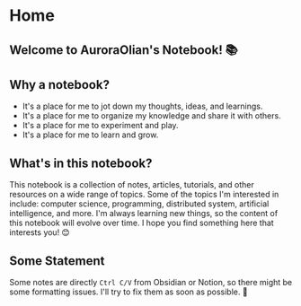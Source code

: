 # Home

## Welcome to AuroraOlian's Notebook! 📚

## Why a notebook?

- It's a place for me to jot down my thoughts, ideas, and learnings.
- It's a place for me to organize my knowledge and share it with others.
- It's a place for me to experiment and play.
- It's a place for me to learn and grow.

## What's in this notebook?

This notebook is a collection of notes, articles, tutorials, and other resources on a wide range of topics. Some of the topics I'm interested in include: computer science, programming, distributed system, artificial intelligence, and more. I'm always learning new things, so the content of this notebook will evolve over time. I hope you find something here that interests you! 😊

<!-- ## Why English?

Writing in English forces me to practice my English skills, which is something I want to improve. But I'm not a native English speaker, so hopefully you'll forgive any mistakes I make. I hope you'll find my writing clear and easy to understand. 🫡 -->

## Some Statement

Some notes are directly `Ctrl C/V` from Obsidian or Notion, so there might be some formatting issues. I'll try to fix them as soon as possible. 🥰
